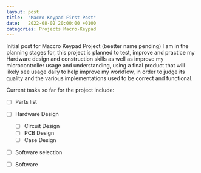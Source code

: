 ```yaml
---
layout: post
title:  "Macro Keypad First Post"
date:   2022-08-02 20:00:00 +0100
categories: Projects Macro-Keypad
---
```

Initial post for Maccro Keypad Project (beetter name pending) I am in the planning stages for, this project is planned to test, improve and practice my Hardware design and construction skills as well as improve my microcontroller usage and understanding, using a final product that will likely see usage daily to help improve my workflow, in order to judge its quality and the various implementations used to be correct and functional.

Current tasks so far for the project include:
- [ ] Parts list
- [ ] Hardware Design
    - [ ] Circuit Design
    - [ ] PCB Design
    - [ ] Case Design
- [ ] Software selection
- [ ] Software


